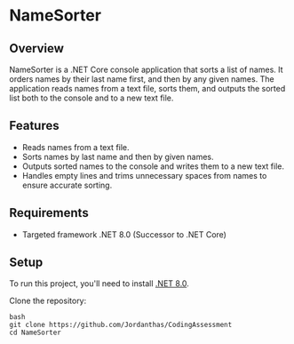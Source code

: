 # NameSorter

## Overview
NameSorter is a .NET Core console application that sorts a list of names. It orders names by their last name first, and then by any given names. The application reads names from a text file, sorts them, and outputs the sorted list both to the console and to a new text file.

## Features
- Reads names from a text file.
- Sorts names by last name and then by given names.
- Outputs sorted names to the console and writes them to a new text file.
- Handles empty lines and trims unnecessary spaces from names to ensure accurate sorting.

## Requirements
- Targeted framework .NET 8.0 (Successor to .NET Core)

## Setup
To run this project, you'll need to install [.NET 8.0](https://dotnet.microsoft.com/download).

Clone the repository:
```
bash
git clone https://github.com/Jordanthas/CodingAssessment
cd NameSorter
```
